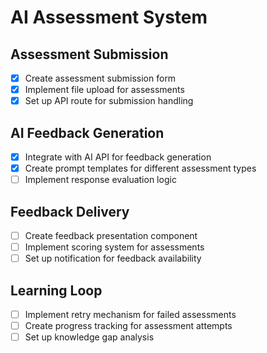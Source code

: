 # AI Assessment System

## Assessment Submission
- [x] Create assessment submission form
- [x] Implement file upload for assessments
- [x] Set up API route for submission handling

## AI Feedback Generation
- [x] Integrate with AI API for feedback generation
- [x] Create prompt templates for different assessment types
- [ ] Implement response evaluation logic

## Feedback Delivery
- [ ] Create feedback presentation component
- [ ] Implement scoring system for assessments
- [ ] Set up notification for feedback availability

## Learning Loop
- [ ] Implement retry mechanism for failed assessments
- [ ] Create progress tracking for assessment attempts
- [ ] Set up knowledge gap analysis